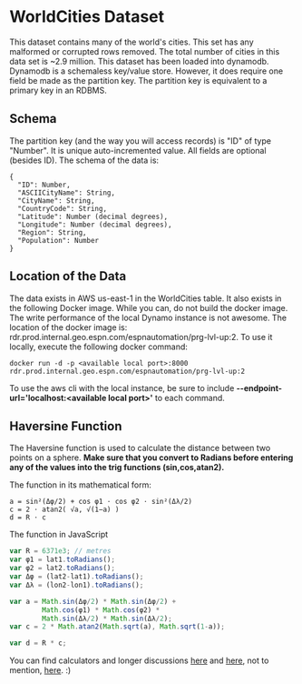 # WorldCities Dataset

This dataset contains many of the world's cities.  This set has any malformed or corrupted rows removed.  The total number of cities in this data set is ~2.9 million.  This dataset has been loaded into dynamodb.  Dynamodb is a schemaless key/value store.  However, it does require one field be made as the partition key.  The partition key is equivalent to a primary key in an RDBMS.

## Schema
The partition key (and the way you will access records) is "ID" of type "Number".  It is unique auto-incremented value.  All fields are optional (besides ID).  The schema of the data is:

```
{
  "ID": Number,
  "ASCIICityName": String,
  "CityName": String,
  "CountryCode": String,
  "Latitude": Number (decimal degrees),
  "Longitude": Number (decimal degrees),
  "Region": String,
  "Population": Number
}
```

## Location of the Data
The data exists in AWS us-east-1 in the WorldCities table.  It also exists in the following Docker image.  While you can, do not build the docker image.  The write performance of the local Dynamo instance is not awesome. The location of the docker image is: rdr.prod.internal.geo.espn.com/espnautomation/prg-lvl-up:2.
To use it locally, execute the following docker command:
```
docker run -d -p <available local port>:8000 rdr.prod.internal.geo.espn.com/espnautomation/prg-lvl-up:2
```
To use the aws cli with the local instance, be sure to include **--endpoint-url='localhost:\<available local port\>'** to each command.

## Haversine Function
The Haversine function is used to calculate the distance between two points on a sphere.  **Make sure that you convert to Radians before entering any of the values into the trig functions (sin,cos,atan2).**

The function in its mathematical form:
```
a = sin²(Δφ/2) + cos φ1 ⋅ cos φ2 ⋅ sin²(Δλ/2)
c = 2 ⋅ atan2( √a, √(1−a) )
d = R ⋅ c
```

The function in JavaScript
```javascript
var R = 6371e3; // metres
var φ1 = lat1.toRadians();
var φ2 = lat2.toRadians();
var Δφ = (lat2-lat1).toRadians();
var Δλ = (lon2-lon1).toRadians();

var a = Math.sin(Δφ/2) * Math.sin(Δφ/2) +
        Math.cos(φ1) * Math.cos(φ2) *
        Math.sin(Δλ/2) * Math.sin(Δλ/2);
var c = 2 * Math.atan2(Math.sqrt(a), Math.sqrt(1-a));

var d = R * c;
```

You can find calculators and longer discussions [here](http://www.movable-type.co.uk/scripts/latlong.html) and [here](http://andrew.hedges.name/experiments/haversine/), not to mention, [here](https://www.google.com/). :)
